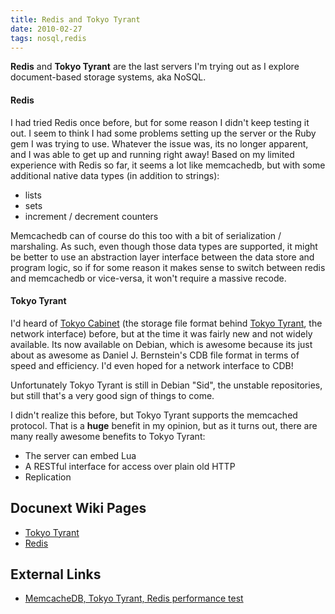 ```yaml
---
title: Redis and Tokyo Tyrant 
date: 2010-02-27
tags: nosql,redis
---
```

**Redis** and **Tokyo Tyrant** are the last servers I'm trying out as I explore document-based storage systems, aka NoSQL.

#### Redis

I had tried Redis once before, but for some reason I didn't keep testing it out. I seem to think I had some problems setting up the server or the Ruby gem I was trying to use. Whatever the issue was, its no longer apparent, and I was able to get up and running right away!
Based on my limited experience with Redis so far, it seems a lot like memcachedb, but with some additional native data types (in addition to strings):

* lists
* sets
* increment / decrement counters

Memcachedb can of course do this too with a bit of serialization / marshaling. As such, even though those data types are supported, it might be better to use an abstraction layer interface between the data store and program logic, so if for some reason it makes sense to switch between redis and memcachedb or vice-versa, it won't require a massive recode.

#### Tokyo Tyrant

I'd heard of [Tokyo Cabinet](http://1978th.net/tokyocabinet/) (the storage file format behind [Tokyo Tyrant](http://1978th.net/tokyotyrant/), the network interface) before, but at the time it was fairly new and not widely available. Its now available on Debian, which is awesome because its just about as awesome as Daniel J. Bernstein's CDB file format in terms of speed and efficiency. I'd even hoped for a network interface to CDB!

Unfortunately Tokyo Tyrant is still in Debian "Sid", the unstable repositories, but still that's a very good sign of things to come.

I didn't realize this before, but Tokyo Tyrant supports the memcached protocol. That is a **huge** benefit in my opinion, but as it turns out, there are many really awesome benefits to Tokyo Tyrant:

* The server can embed Lua
* A RESTful interface for access over plain old HTTP
* Replication

## Docunext Wiki Pages
* [Tokyo Tyrant](http://www.docunext.com/wiki/Tokyo_Tyrant)
* [Redis](http://www.docunext.com/wiki/Redis)

## External Links
* [MemcacheDB, Tokyo Tyrant, Redis performance test](http://timyang.net/data/mcdb-tt-redis/)

